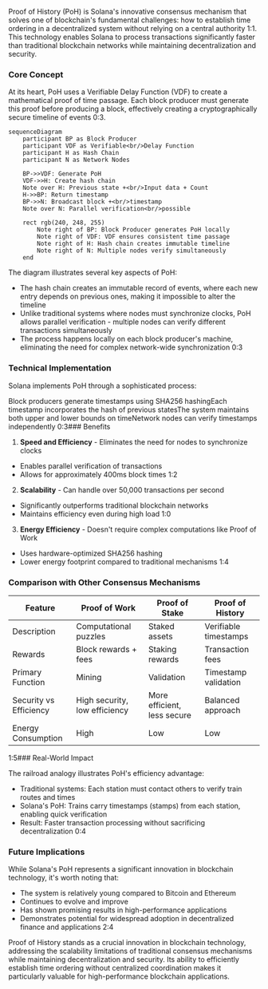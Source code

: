 Proof of History (PoH) is Solana's innovative consensus mechanism that solves one of blockchain's fundamental challenges: how to establish time ordering in a decentralized system without relying on a central authority 1:1. This technology enables Solana to process transactions significantly faster than traditional blockchain networks while maintaining decentralization and security.

###  Core Concept

At its heart, PoH uses a Verifiable Delay Function (VDF) to create a mathematical proof of time passage. Each block producer must generate this proof before producing a block, effectively creating a cryptographically secure timeline of events 0:3.


```mermaid
sequenceDiagram
    participant BP as Block Producer
    participant VDF as Verifiable<br/>Delay Function
    participant H as Hash Chain
    participant N as Network Nodes
    
    BP->>VDF: Generate PoH
    VDF->>H: Create hash chain
    Note over H: Previous state +<br/>Input data + Count
    H->>BP: Return timestamp
    BP->>N: Broadcast block +<br/>timestamp
    Note over N: Parallel verification<br/>possible
    
    rect rgb(240, 248, 255)
        Note right of BP: Block Producer generates PoH locally
        Note right of VDF: VDF ensures consistent time passage
        Note right of H: Hash chain creates immutable timeline
        Note right of N: Multiple nodes verify simultaneously
    end
```


The diagram illustrates several key aspects of PoH:

- The hash chain creates an immutable record of events, where each new entry depends on previous ones, making it impossible to alter the timeline
- Unlike traditional systems where nodes must synchronize clocks, PoH allows parallel verification - multiple nodes can verify different transactions simultaneously
- The process happens locally on each block producer's machine, eliminating the need for complex network-wide synchronization 0:3

###  Technical Implementation

Solana implements PoH through a sophisticated process:

Block producers generate timestamps using SHA256 hashingEach timestamp incorporates the hash of previous statesThe system maintains both upper and lower bounds on timeNetwork nodes can verify timestamps independently 0:3###  Benefits

1. **Speed and Efficiency**  - Eliminates the need for nodes to synchronize clocks
  - Enables parallel verification of transactions
  - Allows for approximately 400ms block times 1:2


2. **Scalability**  - Can handle over 50,000 transactions per second
  - Significantly outperforms traditional blockchain networks
  - Maintains efficiency even during high load 1:0


3. **Energy Efficiency**  - Doesn't require complex computations like Proof of Work
  - Uses hardware-optimized SHA256 hashing
  - Lower energy footprint compared to traditional mechanisms 1:4



###  Comparison with Other Consensus Mechanisms

| Feature | Proof of Work | Proof of Stake | Proof of History |
| --- | --- | --- | --- |
| Description | Computational puzzles | Staked assets | Verifiable timestamps |
| Rewards | Block rewards + fees | Staking rewards | Transaction fees |
| Primary Function | Mining | Validation | Timestamp validation |
| Security vs Efficiency | High security, low efficiency | More efficient, less secure | Balanced approach |
| Energy Consumption | High | Low | Low |

1:5###  Real-World Impact

The railroad analogy illustrates PoH's efficiency advantage:

- Traditional systems: Each station must contact others to verify train routes and times
- Solana's PoH: Trains carry timestamps (stamps) from each station, enabling quick verification
- Result: Faster transaction processing without sacrificing decentralization 0:4

###  Future Implications

While Solana's PoH represents a significant innovation in blockchain technology, it's worth noting that:

- The system is relatively young compared to Bitcoin and Ethereum
- Continues to evolve and improve
- Has shown promising results in high-performance applications
- Demonstrates potential for widespread adoption in decentralized finance and applications 2:4

Proof of History stands as a crucial innovation in blockchain technology, addressing the scalability limitations of traditional consensus mechanisms while maintaining decentralization and security. Its ability to efficiently establish time ordering without centralized coordination makes it particularly valuable for high-performance blockchain applications.